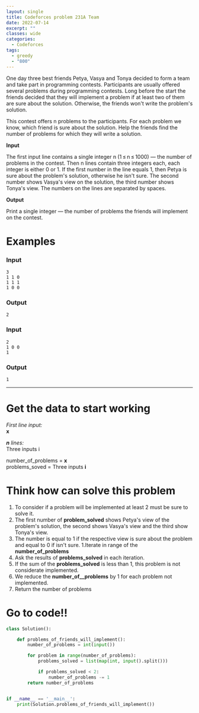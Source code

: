 ```yaml
---
layout: single
title: Codeforces problem 231A Team
date: 2022-07-14
excerpt: ""
classes: wide
categories:
  - Codeforces
tags:
  - greedy
  - "800"
---
```


One day three best friends Petya, Vasya and Tonya decided to form a team and take part in programming contests. Participants are usually offered several problems during programming contests. Long before the start the friends decided that they will implement a problem if at least two of them are sure about the solution. Otherwise, the friends won't write the problem's solution.

This contest offers n problems to the participants. For each problem we know, which friend is sure about the solution. Help the friends find the number of problems for which they will write a solution.

**Input**

The first input line contains a single integer n (1 ≤ n ≤ 1000) — the number of problems in the contest. Then n lines contain three integers each, each integer is either 0 or 1. If the first number in the line equals 1, then Petya is sure about the problem's solution, otherwise he isn't sure. The second number shows Vasya's view on the solution, the third number shows Tonya's view. The numbers on the lines are separated by spaces.

**Output**

Print a single integer — the number of problems the friends will implement on the contest.


# Examples

### **Input**
```
3
1 1 0
1 1 1
1 0 0
```
### **Output**
```
2
```
### **Input**
```
2
1 0 0
1
```
### **Output**
```
1
```

---

# Get the data to start working

*First line input:*  
**x**

***n*** *lines:*  
Three inputs i

number_of_problems = **x**  
problems_soved = Three inputs **i**

# Think how can solve this problem
1. To consider if a problem will be implemented at least 2 must be sure to solve it.
1. The first number of **problem_solved** shows Petya's view of the problem's solution, the second shows Vasya's view and the third show Tonya's view.
1. The number is equal to 1 if the respective view is sure about the problem and equal to 0 if isn't sure.
1.Iterate in range of the **number_of_problems**
1. Ask the results of **problems_solved** in each iteration.
1. If the sum of the **problems_solved** is less than 1, this problem is not considerate implemented.
1. We reduce the **number_of__problems** by 1 for each problem not implemented.
1. Return the number of problems

# Go to code!!

```python
class Solution():

    def problems_of_friends_will_implement():
        number_of_problems = int(input())

        for problem in range(number_of_problems):
            problems_solved = list(map(int, input().split()))

            if problems_solved < 2:
                number_of_problems -= 1
        return number_of_problems


if __name__ == '__main__':
    print(Solution.problems_of_friends_will_implement())

```
